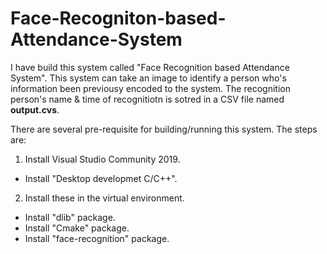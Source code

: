 # Face-Recogniton-based-Attendance-System

I have build this system called "Face Recognition based Attendance System". This system can take an image to identify a person who's information been previousy encoded to the system. The recognition person's name & time of recognitiotn is sotred in a CSV file named **output.cvs**.

There are several pre-requisite for building/running this system. The steps are:
1. Install Visual Studio Community 2019.
  - Install "Desktop developmet C/C++".
2. Install these in the virtual environment.
  - Install "dlib" package.
  - Install "Cmake" package.
  - Install "face-recognition" package.

